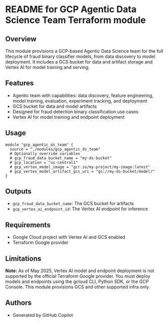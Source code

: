 # README for GCP Agentic Data Science Team Terraform module

## Overview
This module provisions a GCP-based Agentic Data Science team for the full lifecycle of fraud binary classifier models, from data discovery to model deployment. It includes a GCS bucket for data and artifact storage and Vertex AI for model training and serving.

## Features
- Agentic team with capabilities: data discovery, feature engineering, model training, evaluation, experiment tracking, and deployment
- GCS bucket for data and model artifacts
- Designed for fraud detection binary classification use cases
- Vertex AI for model training and endpoint deployment

## Usage
```hcl
module "gcp_agentic_ds_team" {
  source = "./modules/gcp_agentic_ds_team"
  # Optionally override variables
  # gcp_fraud_data_bucket_name = "my-ds-bucket"
  # gcp_location = "us-central1"
  # gcp_vertex_model_image = "gcr.io/my-project/my-image:latest"
  # gcp_vertex_model_artifact_gcs_uri = "gs://my-ds-bucket/model/"
}
```

## Outputs
- `gcp_fraud_data_bucket_name`: The GCS bucket for artifacts
- `gcp_vertex_ai_endpoint_id`: The Vertex AI endpoint for inference

## Requirements
- Google Cloud project with Vertex AI and GCS enabled
- Terraform Google provider

## Limitations

**Note:** As of May 2025, Vertex AI model and endpoint deployment is not supported by the official Terraform Google provider. You must deploy models and endpoints using the gcloud CLI, Python SDK, or the GCP Console. This module provisions GCS and other supported infra only.

## Authors
- Generated by GitHub Copilot
